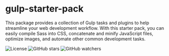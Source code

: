 # gulp-starter-pack
This package provides a collection of Gulp tasks and plugins to help streamline your web development workflow. With this starter pack, you can easily compile Sass into CSS, concatenate and minify JavaScript files, optimize images, and automate other common development tasks.

![License](https://img.shields.io/github/license/valmlord/gulp-starter-pack?style=flat-square)
![GitHub stars](https://img.shields.io/github/stars/valmlord/gulp-starter-pack?style=social)
![GitHub watchers](https://img.shields.io/github/watchers/valmlord/gulp-starter-pack.svg?style=social)
 